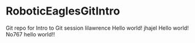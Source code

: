 # RoboticEaglesGitIntro
Git repo for Intro to Git session
lilawrence Hello world!
jhajel Hello world!
No767 hello world!!
